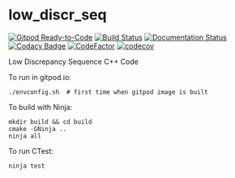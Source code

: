 # low_discr_seq

[![Gitpod Ready-to-Code](https://img.shields.io/badge/Gitpod-Ready--to--Code-blue?logo=gitpod)](https://gitpod.io/#https://github.com/luk036/low_discr_seq)
[![Build Status](https://travis-ci.com/luk036/low_discr_seq.svg?branch=main)](https://travis-ci.com/luk036/low_discr_seq)
[![Documentation Status](https://readthedocs.org/projects/low_discr_seq/badge/?version=latest)](https://low_discr_seq.readthedocs.io/en/latest/?badge=latest)
[![Codacy Badge](https://api.codacy.com/project/badge/Grade/c7e8c69a3335427aa2f08e3e2d455552)](https://app.codacy.com/app/luk036/low_discr_seq?utm_source=github.com&utm_medium=referral&utm_content=luk036/low_discr_seq&utm_campaign=badger)
[![CodeFactor](https://www.codefactor.io/repository/github/luk036/low_discr_seq/badge)](https://www.codefactor.io/repository/github/luk036/low_discr_seq)
[![codecov](https://codecov.io/gh/luk036/low_discr_seq/branch/main/graph/badge.svg?token=Kxl10DrV6g)](https://codecov.io/gh/luk036/low_discr_seq)

Low Discrepancy Sequence C++ Code

To run in gitpod.io:

    ./envconfig.sh  # first time when gitpod image is built

To build with Ninja:

    mkdir build && cd build
    cmake -GNinja ..
    ninja all

To run CTest:

    ninja test
